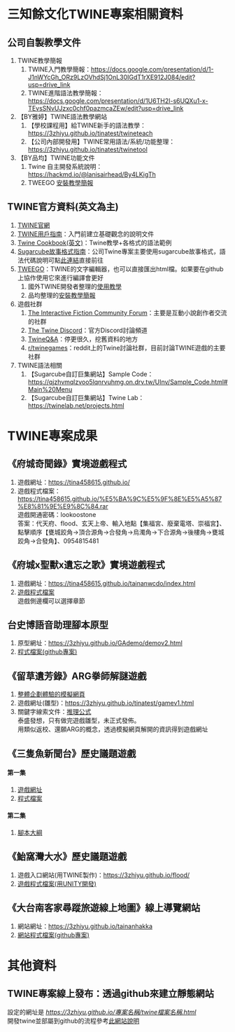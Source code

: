 # 三知餘文化TWINE專案相關資料
## 公司自製教學文件
1. TWINE教學簡報
   1. TWINE入門教學簡報：<https://docs.google.com/presentation/d/1-J1nWYcGh_ORz9LzOVhdSj1OnL30IGdT1rXE912J084/edit?usp=drive_link>
   2. TWINE進階語法教學簡報：<https://docs.google.com/presentation/d/1U6TH2I-s6UQXu1-x-TEvsSNvUJzxc0chf0pazmcaZEw/edit?usp=drive_link>
2. 【BY雅婷】TWINE語法教學網站
   1. 【學校課程用】給TWINE新手的語法教學：<https://3zhiyu.github.io/tinatest/twineteach>
   2. 【公司內部開發用】TWINE常用語法/系統/功能整理：<https://3zhiyu.github.io/tinatest/twinetool>
3. 【BY品均】TWINE功能文件
   1. Twine 自主開發系統說明：<https://hackmd.io/@lanisairhead/By4LKigTh>
   2. TWEEGO [安裝教學簡報](https://docs.google.com/presentation/d/1cugyhsHBsL3TVIgkUOuaTGPBXvdNCs8OyN8Mkn5EPT0/edit?usp=sharing)

##  TWINE官方資料(英文為主)
1. [TWINE官網](https://twinery.org/)
2. [TWINE用戶指南](https://twinery.org/reference/en)：入門前建立基礎觀念的說明文件
3. [Twine Cookbook(英文)](https://twinery.org/cookbook)：Twine教學+各格式的語法範例
4. [Sugarcube故事格式指南](https://www.motoslave.net/sugarcube/2/)：公司Twine專案主要使用sugarcube故事格式，語法代碼說明可點[此連結](https://www.motoslave.net/sugarcube/2/docs/)直接前往
5. [TWEEGO](http://www.motoslave.net/tweego/)：TWINE的文字編輯器，也可以直接匯出html檔。如果要在github上協作使用它來進行編譯會更好
   1. 國外TWINE開發者整理的[使用教學](https://idrellegames.tumblr.com/post/674326647526260736/a-quick-guide-to-using-tweego)
   2. 品均整理的[安裝教學簡報](https://docs.google.com/presentation/d/1cugyhsHBsL3TVIgkUOuaTGPBXvdNCs8OyN8Mkn5EPT0/edit?usp=sharing)
7. 遊戲社群
   1. [The Interactive Fiction Community Forum](https://intfiction.org/c/authoring/twine)：主要是互動小說創作者交流的社群
   2. [The Twine Discord](https://discordapp.com/invite/n5dJvPp)：官方Discord討論頻道
   3. [TwineQ&A](http://twinery.org/questions/)：停更很久，挖舊資料的地方
   4. [r/twinegames](https://www.reddit.com/r/twinegames)：reddit上的Twine討論社群，目前討論TWINE遊戲的主要社群
8. TWINE語法相關
   1. 【Sugarcube自訂巨集網站】Sample Code：<https://qjzhvmqlzvoo5lqnrvuhmg.on.drv.tw/UInv/Sample_Code.html#Main%20Menu>
   2. 【Sugarcube自訂巨集網站】Twine Lab：<https://twinelab.net/projects.html>


# TWINE專案成果
## 《府城奇聞錄》實境遊戲程式
1. 遊戲網址：<https://tina458615.github.io/>
2. 遊戲程式檔案：<https://tina458615.github.io/%E5%BA%9C%E5%9F%8E%E5%A5%87%E8%81%9E%E9%8C%84.rar>  
遊戲開通密碼：lookoostone  
答案：代天府、flood、玄天上帝、輸入地點【集福宮、廢棄電塔、崇福宮】、點擊順序【甕城跤角→頂合源角→合發角→烏濁角→下合源角→後樓角→甕城跤角→合發角】、0954815481

## 《府城x聖獸x遺忘之歌》實境遊戲程式
1. 遊戲網址：<https://tina458615.github.io/tainanwcdo/index.html>
2. [遊戲程式檔案](https://drive.google.com/file/d/1Q_SSlwcSZI8-MCbmdbT6ZsTe_GHBpVqE/view?usp=share_link)  
遊戲側邊欄可以選擇章節

## 台史博語音助理腳本原型
1. 原型網址：<https://3zhiyu.github.io/GAdemo/demov2.html>
2. [程式檔案(github專案)](https://github.com/3zhiyu/3zhiyu.github.io/tree/main/GAdemo)

## 《留草遺芳錄》ARG拳師解謎遊戲
1. [整體企劃體驗的模擬網頁](https://docs.google.com/presentation/d/1SQgOX5w00YeSog5ir_Yu0lf6VnlD_Xv6G3Twx3ffUnY/edit#slide=id.p)
2. 遊戲網址(雛型)：<https://3zhiyu.github.io/tinatest/gamev1.html>
3. 關鍵字線索文件：[推理公式](https://docs.google.com/spreadsheets/d/14Zmdeu7QMIA4pa-c_I6yOlbukk2rzrHwCglFgQUpaFc/edit#gid=439883797)  
泰盛發想，只有做完遊戲雛型，未正式發佈。  
用類似返校、還願ARG的概念，透過模擬網頁解開的資訊得到遊戲網址

## 《三隻魚新聞台》歷史議題遊戲
#### 第一集
1. [遊戲網址](https://3zhiyu.github.io/%E4%B8%89%E9%9A%BB%E9%AD%9A%E6%AD%B7%E5%8F%B2%E6%96%B0%E8%81%9E%EF%BC%9A%E6%B7%BA%E9%87%8E%E7%BD%B7%E5%B7%A5%E4%BA%8B%E4%BB%B6%E7%B0%BF.html)
2. [程式檔案](https://drive.google.com/file/d/1U56pRH3HP9NargY6xCwVTAIL7sOHbfiM/view?usp=sharing)
#### 第二集
1. [腳本大綱](https://docs.google.com/document/d/1hWaCXpqUGK5JmXsbsZx9knRvCNpUTSSPeOYpTjABQ9s/edit?usp=sharing)

## 《鮐窩灣大水》歷史議題遊戲
1. 遊戲入口網站(用TWINE製作)：<https://3zhiyu.github.io/flood/>
2. [遊戲程式檔案(用UNITY開發)](https://drive.google.com/drive/folders/1LhymaeWJc5XUS1EpLiDc8HxaGKs9WXBs?usp=drive_link)

## 《大台南客家尋蹤旅遊線上地圖》線上導覽網站
1. 網站網址：<https://3zhiyu.github.io/tainanhakka>
2. [網站程式檔案(github專案)](https://github.com/3zhiyu/3zhiyu.github.io/tree/main/tainanhakka)


# 其他資料
## TWINE專案線上發布：透過github來建立靜態網站
設定的網址是 _https://3zhiyu.github.io/專案名稱/twine檔案名稱.html_  
開發twine並部屬到github的流程參考[此網站說明](https://dev.to/lazerwalker/a-modern-developer-s-workflow-for-twine-4imp)

